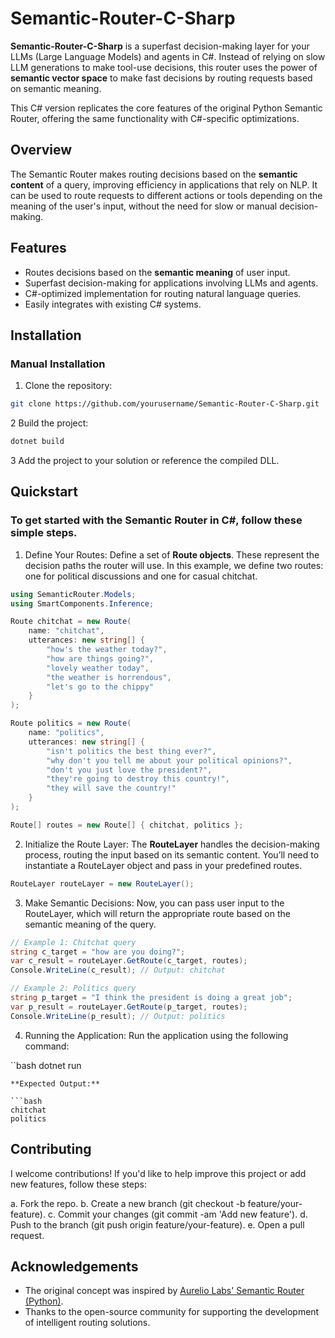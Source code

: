 # Semantic-Router-C-Sharp

**Semantic-Router-C-Sharp** is a superfast decision-making layer for your LLMs (Large Language Models) and agents in C#. Instead of relying on slow LLM generations to make tool-use decisions, this router uses the power of **semantic vector space** to make fast decisions by routing requests based on semantic meaning.

This C# version replicates the core features of the original Python Semantic Router, offering the same functionality with C#-specific optimizations.

## Overview

The Semantic Router makes routing decisions based on the **semantic content** of a query, improving efficiency in applications that rely on NLP. It can be used to route requests to different actions or tools depending on the meaning of the user's input, without the need for slow or manual decision-making.

## Features

- Routes decisions based on the **semantic meaning** of user input.
- Superfast decision-making for applications involving LLMs and agents.
- C#-optimized implementation for routing natural language queries.
- Easily integrates with existing C# systems.

## Installation

### Manual Installation

1. Clone the repository:

```bash
git clone https://github.com/yourusername/Semantic-Router-C-Sharp.git
```
2 Build the project:

```bash
dotnet build
```
3 Add the project to your solution or reference the compiled DLL.

## Quickstart

### To get started with the Semantic Router in C#, follow these simple steps.

1. Define Your Routes:
Define a set of **Route objects**. These represent the decision paths the router will use. In this example, we define two routes: one for political discussions and one for casual chitchat.

```csharp
using SemanticRouter.Models;
using SmartComponents.Inference;

Route chitchat = new Route(
    name: "chitchat",
    utterances: new string[] {
        "how's the weather today?",
        "how are things going?",
        "lovely weather today",
        "the weather is horrendous",
        "let's go to the chippy"
    }
);

Route politics = new Route(
    name: "politics",
    utterances: new string[] {
        "isn't politics the best thing ever?",
        "why don't you tell me about your political opinions?",
        "don't you just love the president?",
        "they're going to destroy this country!",
        "they will save the country!"
    }
);

Route[] routes = new Route[] { chitchat, politics };

```
2. Initialize the Route Layer:
The **RouteLayer** handles the decision-making process, routing the input based on its semantic content. You’ll need to instantiate a RouteLayer object and pass in your predefined routes.

```csharp
RouteLayer routeLayer = new RouteLayer();
```

3. Make Semantic Decisions:
Now, you can pass user input to the RouteLayer, which will return the appropriate route based on the semantic meaning of the query.

```csharp
// Example 1: Chitchat query
string c_target = "how are you doing?";
var c_result = routeLayer.GetRoute(c_target, routes);
Console.WriteLine(c_result); // Output: chitchat

// Example 2: Politics query
string p_target = "I think the president is doing a great job";
var p_result = routeLayer.GetRoute(p_target, routes);
Console.WriteLine(p_result); // Output: politics
```
4. Running the Application:
Run the application using the following command:

``bash
dotnet run
```
**Expected Output:**

```bash
chitchat
politics
```

## Contributing
I welcome contributions! If you'd like to help improve this project or add new features, follow these steps:

a. Fork the repo.
b. Create a new branch (git checkout -b feature/your-feature).
c. Commit your changes (git commit -am 'Add new feature').
d. Push to the branch (git push origin feature/your-feature).
e. Open a pull request.

## Acknowledgements
- The original concept was inspired by [Aurelio Labs' Semantic Router (Python)](https://github.com/aurelio-labs/semantic-router).
- Thanks to the open-source community for supporting the development of intelligent routing solutions.



